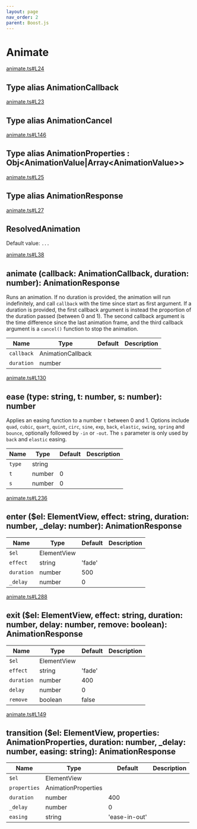 ```yaml
---
layout: page
nav_order: 2
parent: Boost.js
---
```


# Animate

<div class="docs-item" markdown="1">

<div><a class="source" target="_blank" href="https://github.com/mathigon/boost.js/tree/master/src/animate.ts#L24">animate.ts#L24</a></div>

## <span class="pill">Type alias</span> AnimationCallback

</div>

<div class="docs-item" markdown="1">

<div><a class="source" target="_blank" href="https://github.com/mathigon/boost.js/tree/master/src/animate.ts#L23">animate.ts#L23</a></div>

## <span class="pill">Type alias</span> AnimationCancel

</div>

<div class="docs-item" markdown="1">

<div><a class="source" target="_blank" href="https://github.com/mathigon/boost.js/tree/master/src/animate.ts#L146">animate.ts#L146</a></div>

## <span class="pill">Type alias</span> AnimationProperties <span class="signature">: Obj&lt;AnimationValue|Array&lt;AnimationValue&gt;&gt;</span>

</div>

<div class="docs-item" markdown="1">

<div><a class="source" target="_blank" href="https://github.com/mathigon/boost.js/tree/master/src/animate.ts#L25">animate.ts#L25</a></div>

## <span class="pill">Type alias</span> AnimationResponse

</div>

<div class="docs-item" markdown="1">

<div><a class="source" target="_blank" href="https://github.com/mathigon/boost.js/tree/master/src/animate.ts#L27">animate.ts#L27</a></div>

## ResolvedAnimation

Default value: `...`

</div>

<div class="docs-item" markdown="1">

<div><a class="source" target="_blank" href="https://github.com/mathigon/boost.js/tree/master/src/animate.ts#L38">animate.ts#L38</a></div>

## animate <span class="signature">(callback: AnimationCallback, duration: number): AnimationResponse</span>

Runs an animation. If no duration is provided, the animation will run
indefinitely, and call `callback` with the time since start as first
argument. If a duration is provided, the first callback argument is instead
the proportion of the duration passed (between 0 and 1). The second callback
argument is the time difference since the last animation frame, and the
third callback argument is a `cancel()` function to stop the animation.

| Name | Type | Default | Description |
| --- | --- | --- | --- |
| `callback` | AnimationCallback |  |  |
| `duration` | number |  |  |


</div>

<div class="docs-item" markdown="1">

<div><a class="source" target="_blank" href="https://github.com/mathigon/boost.js/tree/master/src/animate.ts#L130">animate.ts#L130</a></div>

## ease <span class="signature">(type: string, t: number, s: number): number</span>

Applies an easing function to a number `t` between 0 and 1. Options include
`quad`, `cubic`, `quart`, `quint`, `circ`, `sine`, `exp`, `back`, `elastic`,
`swing`, `spring` and `bounce`, optionally followed by `-in` or `-out`. The
`s` parameter is only used by `back` and `elastic` easing.

| Name | Type | Default | Description |
| --- | --- | --- | --- |
| `type` | string |  |  |
| `t` | number | 0 |  |
| `s` | number | 0 |  |


</div>

<div class="docs-item" markdown="1">

<div><a class="source" target="_blank" href="https://github.com/mathigon/boost.js/tree/master/src/animate.ts#L236">animate.ts#L236</a></div>

## enter <span class="signature">($el: ElementView, effect: string, duration: number, _delay: number): AnimationResponse</span>

| Name | Type | Default | Description |
| --- | --- | --- | --- |
| `$el` | ElementView |  |  |
| `effect` | string | 'fade' |  |
| `duration` | number | 500 |  |
| `_delay` | number | 0 |  |


</div>

<div class="docs-item" markdown="1">

<div><a class="source" target="_blank" href="https://github.com/mathigon/boost.js/tree/master/src/animate.ts#L288">animate.ts#L288</a></div>

## exit <span class="signature">($el: ElementView, effect: string, duration: number, delay: number, remove: boolean): AnimationResponse</span>

| Name | Type | Default | Description |
| --- | --- | --- | --- |
| `$el` | ElementView |  |  |
| `effect` | string | 'fade' |  |
| `duration` | number | 400 |  |
| `delay` | number | 0 |  |
| `remove` | boolean | false |  |


</div>

<div class="docs-item" markdown="1">

<div><a class="source" target="_blank" href="https://github.com/mathigon/boost.js/tree/master/src/animate.ts#L149">animate.ts#L149</a></div>

## transition <span class="signature">($el: ElementView, properties: AnimationProperties, duration: number, _delay: number, easing: string): AnimationResponse</span>

| Name | Type | Default | Description |
| --- | --- | --- | --- |
| `$el` | ElementView |  |  |
| `properties` | AnimationProperties |  |  |
| `duration` | number | 400 |  |
| `_delay` | number | 0 |  |
| `easing` | string | 'ease-in-out' |  |


</div>
